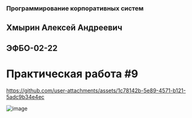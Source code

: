 ### Программирование корпоративных систем
## Хмырин Алексей Андреевич
## ЭФБО-02-22
# Практическая работа #9



https://github.com/user-attachments/assets/1c78142b-5e89-4571-b121-5adc9b34e4ec



![image](https://github.com/user-attachments/assets/e1fb3a61-a868-45d6-a76a-82f611a402af)

